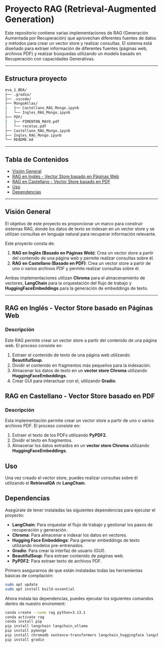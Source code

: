 # Proyecto RAG (Retrieval-Augmented Generation)

Este repositorio contiene varias implementaciones de RAG (Generación Aumentada por Recuperación) que aprovechan diferentes fuentes de datos y métodos para crear un vector store y realizar consultas. El sistema está diseñado para extraer información de diferentes fuentes (páginas web, archivos PDF) y realizar búsquedas utilizando un modelo basado en Recuperación con capacidades Generativas.

---
## Estructura proyecto
```bash
eva_1_BDA/
├── .gradio/
├── .vscode/                   
├── MongoAtlas/
|   ├── Castellano_RAG_Mongo.ipynb            
│   └── Ingles_RAG_Mongo.ipynb                
├── PDF/                    
|   ├── PIMENTON_MAYO.pdf            
│   └── recetas.pdf                         
├── Castellano_RAG_Mongo.ipynb                              
├── Ingles_RAG_Mongo.ipynb                
└── README.md    
````

---
## Tabla de Contenidos

- [Visión General](#visión-general)
- [RAG en Inglés - Vector Store basado en Páginas Web](#rag-en-inglés---vector-store-basado-en-páginas-web)
- [RAG en Castellano - Vector Store basado en PDF](#rag-en-castellano---vector-store-basado-en-pdf)
- [Uso](#uso)
- [Dependencias](#dependencias)

---

## Visión General

El objetivo de este proyecto es proporcionar un marco para construir sistemas RAG, donde los datos de texto se indexan en un vector store y se utilizan consultas en lenguaje natural para recuperar información relevante.

Este proyecto consta de:

1. **RAG en Inglés (Basado en Páginas Web)**: Crea un vector store a partir del contenido de una página web y permite realizar consultas sobre él.
2. **RAG en Castellano (Basado en PDF)**: Crea un vector store a partir de uno o varios archivos PDF y permite realizar consultas sobre él.

Ambas implementaciones utilizan **Chroma** para el almacenamiento de vectores, **LangChain** para la orquestación del flujo de trabajo y **HuggingFaceEmbeddings** para la generación de embeddings de texto.

---

## RAG en Inglés - Vector Store basado en Páginas Web

### Descripción

Este RAG permite crear un vector store a partir del contenido de una página web. El proceso consiste en:

1. Extraer el contenido de texto de una página web utilizando **BeautifulSoup**.
2. Dividir el contenido en fragmentos más pequeños para la indexación.
3. Almacenar los datos de texto en un **vector store Chroma** utilizando **HuggingFaceEmbeddings**.
4. Crear GUI para interactuar con el, utilizando **Gradio**.

## RAG en Castellano - Vector Store basado en PDF

### Descripción

Esta implementación permite crear un vector store a partir de uno o varios archivos PDF. El proceso consiste en:

1. Extraer el texto de los PDFs utilizando **PyPDF2**.
2. Dividir el texto en fragmentos.
3. Almacenar los datos extraídos en un **vector store Chroma** utilizando **HuggingFaceEmbeddings**.

## Uso

Una vez creado el vector store, puedes realizar consultas sobre él utilizando el **RetrievalQA** de **LangChain**.
## Dependencias

Asegúrate de tener instaladas las siguientes dependencias para ejecutar el proyecto:

- **LangChain**: Para orquestar el flujo de trabajo y gestionar los pasos de recuperación y generación.
- **Chroma**: Para almacenar e indexar los datos en vectores.
- **Hugging Face Embeddings**: Para generar embeddings de texto utilizando modelos pre-entrenados.
- **Gradio**: Para crear la interfaz de usuario (GUI).
- **BeautifulSoup**: Para extraer contenido de páginas web.
- **PyPDF2**: Para extraer texto de archivos PDF.

Primero asegurarnos de que están instaladas todas las herramientas básicas de compilación:
```bash
sudo apt update
sudo apt install build-essential
````

Ahora instala las dependencias, puedes ejecutar los siguientes comandos dentro de nuestro enviroment:
```bash
conda create --name rag python=3.13.1
conda activate rag
conda install pip
pip install langchain langchain_ollama
pip install pymongo
pip install chromadb sentence-transformers langchain_huggingface langchain_chroma langchain PyPDF2 requests BeautifulSoup4
pip install gradio
````
